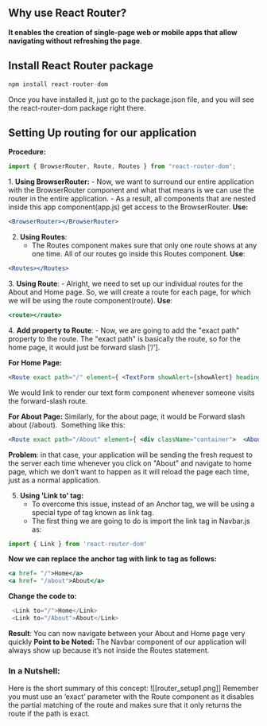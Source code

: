 ## Why use React Router?
**It enables the creation of single-page web or mobile apps that allow navigating without refreshing the page**.

## Install React Router package
```js
npm install react-router-dom
```
Once you have installed it, just go to the package.json file, and you will see the react-router-dom package right there.

## Setting Up routing for our application
**Procedure:**
```js
import { BrowserRouter, Route, Routes } from "react-router-dom";
```

1. **Using BrowserRouter:**
	- Now, we want to surround our entire application with the BrowserRouter component and what that means is we can use the router in the entire application.
	- As a result, all components that are nested inside this app component(app.js) get access to the BrowserRouter.
**Use:**
```jsx
<BrowserRouter></BrowserRouter>
```

2. **Using Routes**:
	- The Routes component makes sure that only one route shows at any one time. All of our routes go inside this Routes component.
**Use**:
```jsx
<Routes></Routes>
```

3. **Using Route**:
	- Alright, we need to set up our individual routes for the About and Home page. So, we will create a route for each page, for which we will be using the route component(route).
**Use**:
```jsx
<route></route>
```

4. **Add property to Route**:
	- Now, we are going to add the "exact path" property to the route. The "exact path" is basically the route, so for the home page, it would just be forward slash [‘/’].

**For Home Page:**
```jsx
<Route exact path="/" element={ <TextForm showAlert={showAlert} heading="Try TextUtils - Word Counter, Character Counter, Remove extra spaces" mode={mode}/>} />
```
We would link to render our text form component whenever someone visits the forward-slash route.

**For About Page:**
Similarly, for the about page, it would be Forward slash about (/about). 
Something like this:
```jsx
<Route exact path="/About" element={ <div className="container">  <About mode={mode} />  </div>} />
```

**Problem**:
in that case, your application will be sending the fresh request to the server each time whenever you click on "About" and navigate to home page, which we don’t want to happen as it will reload the page each time, just as a normal application.

5. **Using 'Link to' tag:**
	- To overcome this issue, instead of an Anchor tag, we will be using a special type of tag known as link tag.
	- The first thing we are going to do is import the link tag in Navbar.js as:
```jsx
import { Link } from 'react-router-dom'
```

**Now we can replace the anchor tag with link to tag as follows:**
```jsx
<a href= "/">Home</a>
<a href= "/about">About</a>
```
**Change the code to:**
```jsx
 <Link to="/">Home</Link>
 <Link to="/About">About</Link>
```

**Result**: You can now navigate between your About and Home page very quickly
**Point to be Noted:** The Navbar component of our application will always show up because it’s not inside the Routes statement.

### In a Nutshell:
Here is the short summary of this concept:
![[router_setup1.png]]
Remember you must use an ‘exact’ parameter with the Route component as it disables the partial matching of the route and makes sure that it only returns the route if the path is exact.
